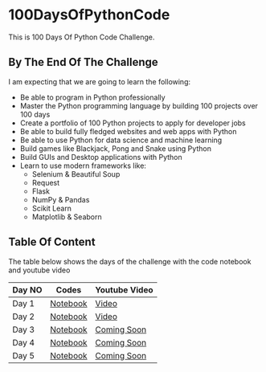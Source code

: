 # 100DaysOfPythonCode
This is 100 Days Of Python Code Challenge.

## By The End Of The Challenge
I am expecting that we are going to learn the following:
* Be able to program in Python professionally
* Master the Python programming language by building 100 projects over 100 days
* Create a portfolio of 100 Python projects to apply for developer jobs
* Be able to build fully fledged websites and web apps with Python
* Be able to use Python for data science and machine learning
* Build games like Blackjack, Pong and Snake using Python
* Build GUIs and Desktop applications with Python
* Learn to use modern frameworks like:
  * Selenium & Beautiful Soup
  * Request
  * Flask
  * NumPy & Pandas
  * Scikit Learn
  * Matplotlib & Seaborn

## Table Of Content
The table below shows the days of the challenge with the code notebook and youtube video

| Day NO | Codes | Youtube Video |
|--------|-------|---------------|
| Day 1  | [Notebook](https://github.com/CodeBoxOriginal/100DaysOfPythonCode/blob/main/Day%201%20-%20Getting%20Started.ipynb)  | [Video](https://www.youtube.com/watch?v=bJ03_QgiaM0&t=8s) |
| Day 2  | [Notebook](https://github.com/CodeBoxOriginal/100DaysOfPythonCode/blob/main/Day%202%20-%20Playing%20With%20Variables.ipynb)  | [Video](https://www.youtube.com/watch?v=GPqwauS6gCU) |
| Day 3  | [Notebook](https://github.com/CodeBoxOriginal/100DaysOfPythonCode/blob/main/Day%203%20-%20Lists%20And%20Dictionaries.ipynb) | [Coming Soon]() |
| Day 4  | [Notebook](https://github.com/CodeBoxOriginal/100DaysOfPythonCode/blob/main/Day%204%20-%20What%20If.ipynb) | [Coming Soon]() |
| Day 5  | [Notebook](https://github.com/CodeBoxOriginal/100DaysOfPythonCode/blob/main/Day%205%20-%20Dictionaries.ipynb) | [Coming Soon]() |
